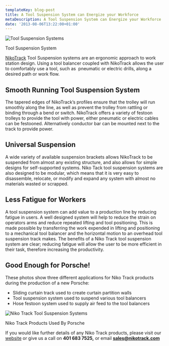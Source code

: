 ```yaml
---
templateKey: blog-post
title: A Tool Suspension System can Energize your Workforce
metaDescription: A Tool Suspension System can Energize your Workforce | NikoTrack | Overhead Conveyors | Light Cranes | Workstation Cranes Fall Arrest Protection | Finishing Lines
date: '2013-08-06T13:22:00+01:00'
---
```


![Tool Suspension Systems](http://nikotrack.com/wp-content/uploads/2013/09/toolsusp1.jpg "Tool Suspension System")

Tool Suspension System

[NikoTrack](http://nikotrack.com/ "Niko Track") Tool Suspension systems are an ergonomic approach to work station design. Using a tool balancer coupled with NikoTrack allows the user to comfortably use a tool, such as  pneumatic or electric drills, along a desired path or work flow.

## Smooth Running Tool Suspension System

The tapered edges of NikoTrack’s profiles ensure that the trolley will run smoothly along the line, as well as prevent the trolley from rattling or binding through a bend or switch. NikoTrack offers a variety of festoon trolleys to provide the tool with power, either pneumatic or electric cables can be festooned. Alternatively conductor bar can be mounted next to the track to provide power.

## Universal Suspension

A wide variety of available suspension brackets allows NikoTrack to be suspended from almost any existing structure, and also allows for simple designs for self-supported systems. Niko Tack tool suspension systems are also designed to be modular, which means that it is very easy to disassemble, relocate, or modify and expand any system with almost no materials wasted or scrapped.

## Less Fatigue for Workers

A tool suspension system can add value to a production line by reducing fatigue in users. A well designed system will help to reduce the strain on operators arms and reduce repeated lifting and tool positioning. This is made possible by transferring the work expended in lifting and positioning to a mechanical tool balancer and the horizontal motion to an overhead tool suspension track makes. The benefits of a Niko Track tool suspension system are clear; reducing fatigue will allow the user to be more efficient in their task, therefore increasing the productivity.

## Good Enough for Porsche!

These photos show three different applications for Niko Track products during the production of a new Porsche:

*   Sliding curtain track used to create curtain partition walls
*   Tool suspension system used to suspend various tool balancers
*   Hose festoon system used to supply air feed to the tool balancers

![Niko Track Tool Suspension Systems](http://nikotrack.com/wp-content/uploads/2013/09/porshe.jpg "Niko Track Products Used By Porsche")

Niko Track Products Used By Porsche

If you would like further details of any Niko Track products, please visit our [website](http://nikotrack.com/ "Niko Track") or give us a call on **401 683 7525,** or email **sales@nikotrack.com**
